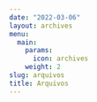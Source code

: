 ```yaml
---
date: "2022-03-06"
layout: archives
menu:
  main:
    params:
      icon: archives
    weight: 2
slug: arquivos
title: Arquivos
---
```

